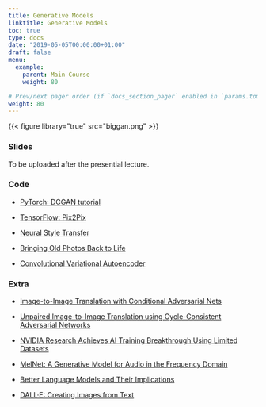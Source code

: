 ```yaml
---
title: Generative Models
linktitle: Generative Models
toc: true
type: docs
date: "2019-05-05T00:00:00+01:00"
draft: false
menu:
  example:
    parent: Main Course
    weight: 80

# Prev/next pager order (if `docs_section_pager` enabled in `params.toml`)
weight: 80
---
```


{{< figure library="true" src="biggan.png" >}}

### Slides

To be uploaded after the presential lecture.

### Code

* [PyTorch: DCGAN tutorial](https://githubtocolab.com/dlmacedo/starter-academic/blob/master/content/courses/deeplearning/notebooks/pytorch/dcgan_faces_tutorial.ipynb)

* [TensorFlow: Pix2Pix](https://githubtocolab.com/dlmacedo/starter-academic/blob/master/content/courses/deeplearning/notebooks/tensorflow/pix2pix.ipynb)

* [Neural Style Transfer](https://githubtocolab.com/dlmacedo/starter-academic/blob/master/content/courses/deeplearning/notebooks/tensorflow/style_transfer.ipynb)

* [Bringing Old Photos Back to Life](https://githubtocolab.com/dlmacedo/starter-academic/blob/master/content/courses/deeplearning/notebooks/pytorch/Bringing_Old_Photo_Back_to_Life.ipynb)

* [Convolutional Variational Autoencoder](https://githubtocolab.com/dlmacedo/starter-academic/blob/master/content/courses/deeplearning/notebooks/tensorflow/cvae.ipynb)

### Extra

* [Image-to-Image Translation with Conditional Adversarial Nets](https://phillipi.github.io/pix2pix)

* [Unpaired Image-to-Image Translation using Cycle-Consistent Adversarial Networks](https://junyanz.github.io/CycleGAN)

* [NVIDIA Research Achieves AI Training Breakthrough Using Limited Datasets](https://blogs.nvidia.com/blog/2020/12/07/neurips-research-limited-data-gan)

* [MelNet: A Generative Model for Audio in the Frequency Domain](https://sjvasquez.github.io/blog/melnet)

* [Better Language Models and Their Implications](https://openai.com/blog/better-language-models)

* [DALL·E: Creating Images from Text](https://openai.com/blog/dall-e)
